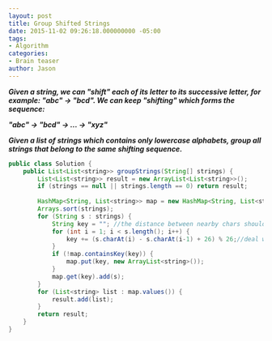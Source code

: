 ```yaml
---
layout: post
title: Group Shifted Strings
date: 2015-11-02 09:26:18.000000000 -05:00
tags:
- Algorithm
categories:
- Brain teaser
author: Jason
---
```

<p><strong><em>Given a string, we can "shift" each of its letter to its successive letter, for example: "abc" -> "bcd". We can keep "shifting" which forms the sequence:</p>

"abc" -> "bcd" -> ... -> "xyz"</p>
Given a list of strings which contains only lowercase alphabets, group all strings that belong to the same shifting sequence.</em></strong></p>
``` java
public class Solution {
    public List<List<string>> groupStrings(String[] strings) {
        List<List<string>> result = new ArrayList<List<string>>();
        if (strings == null || strings.length == 0) return result;
        
        HashMap<String, List<string>> map = new HashMap<String, List<string>>();
        Arrays.sort(strings);
        for (String s : strings) {
            String key = ""; //the distance between nearby chars should be the same
            for (int i = 1; i < s.length(); i++) {
                key += (s.charAt(i) - s.charAt(i-1) + 26) % 26;//deal with z -> a
            }
            if (!map.containsKey(key)) {
                map.put(key, new ArrayList<string>());
            }
            map.get(key).add(s);
        }
        for (List<string> list : map.values()) {
            result.add(list);
        }
        return result;
    }
}
```
